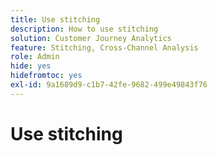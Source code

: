 ```yaml
---
title: Use stitching
description: How to use stitching
solution: Customer Journey Analytics
feature: Stitching, Cross-Channel Analysis
role: Admin
hide: yes
hidefromtoc: yes
exl-id: 9a1689d9-c1b7-42fe-9682-499e49843f76
---
```

# Use stitching

